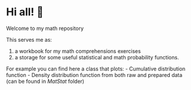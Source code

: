 # Hi all! :hugs:

Welcome to my math repository

This serves me as:
1) a workbook for my math comprehensions exercises
2) a storage for some useful statistical and math probability functions. 

For example you can find here a class that plots:
	- Cumulative distribution function
	- Density distribution function 
from both raw and prepared data (can be found in *MatStat* folder)